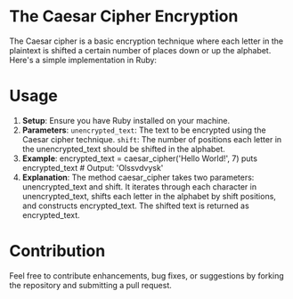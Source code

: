 # The Caesar Cipher Encryption
The Caesar cipher is a basic encryption technique where each letter in the plaintext is shifted a certain number of places down or up the alphabet. Here's a simple implementation in Ruby:

# Usage
1. **Setup**:
Ensure you have Ruby installed on your machine.
2. **Parameters**:
`unencrypted_text`: The text to be encrypted using the Caesar cipher technique.
`shift`: The number of positions each letter in the unencrypted_text should be shifted in the alphabet.
3. **Example**:
encrypted_text = caesar_cipher('Hello World!', 7)
puts encrypted_text  # Output: 'Olssvdvysk'
4. **Explanation**:
 The method caesar_cipher takes two parameters: unencrypted_text and shift.
It iterates through each character in unencrypted_text, shifts each letter in the alphabet by shift positions, and constructs encrypted_text.
The shifted text is returned as encrypted_text.

# Contribution
Feel free to contribute enhancements, bug fixes, or suggestions by forking the repository and submitting a pull request.
